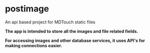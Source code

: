 # postimage
An api based project for MDTouch static files
<p>
<strong>
The app is intended to store all the images and file related fields.
</strong>
</p>

<p>
<strong>
For accessing images and other database services, it uses API's for making connections easier.
</strong>
</p>
